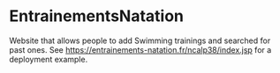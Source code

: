 # EntrainementsNatation
Website that allows people to add Swimming trainings and searched for past ones.
See https://entrainements-natation.fr/ncalp38/index.jsp for a deployment example.

